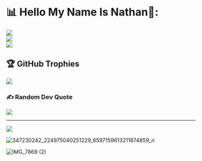 
# 📊 Hello My Name Is Nathan🚀:
![](https://github-readme-stats.vercel.app/api?username=NathanArunaaa&theme=radical&hide_border=false&include_all_commits=true&count_private=true)<br/>
![](https://github-readme-streak-stats.herokuapp.com/?user=NathanArunaaa&theme=radical&hide_border=false)<br/>
![](https://github-readme-stats.vercel.app/api/top-langs/?username=NathanArunaaa&theme=radical&hide_border=false&include_all_commits=true&count_private=true&layout=compact)

## 🏆 GitHub Trophies
![](https://github-profile-trophy.vercel.app/?username=NathanArunaaa&theme=radical&no-frame=false&no-bg=true&margin-w=4)

### ✍️ Random Dev Quote
![](https://quotes-github-readme.vercel.app/api?type=horizontal&theme=radical)


---
[![](https://visitcount.itsvg.in/api?id=NathanArunaaa&icon=3&color=0)](https://visitcount.itsvg.in)

<!-- Proudly created with GPRM ( https://gprm.itsvg.in ) -->




![347230242_224975040251229_6597159613211874859_n](https://github.com/NathanArunaaa/NathanArunaaa/assets/88948653/14587f69-13d7-4017-b0a8-a93d4320fdef)


![IMG_7869 (2)](https://github.com/NathanArunaaa/NathanArunaaa/assets/88948653/7334eaf9-405f-4b06-8186-2a110003d07c)



